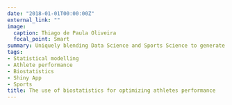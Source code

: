 ```yaml
---
date: "2018-01-01T00:00:00Z"
external_link: ""
image:
  caption: Thiago de Paula Oliveira
  focal_point: Smart
summary: Uniquely blending Data Science and Sports Science to generate customized strategies by athlete
tags:
- Statistical modelling
- Athlete performance
- Biostatistics
- Shiny App
- Sports
title: The use of biostatistics for optimizing athletes performance
---
```


